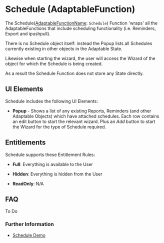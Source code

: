 # Schedule (AdaptableFunction)

The Schedule([AdaptableFunctionName](https://api.adaptabletools.com/modules/_src_predefinedconfig_common_types_.html#adaptablefunctionname): `Schedule`) Function 'wraps' all the AdaptableFunctions that include scheduling functionality (i.e. Reminders, Export and ipushpull).

There is no Schedule object itself: instead the Popup lists all Schedules currently existing in other objects in the Adaptable State.  

Likewise when starting the wizard, the user will access the Wizard of the object for which the Schedule is being created.

As a result the Schedule Function does not store any State directly.


## UI Elements
Schedule includes the following UI Elements:

- **Popup** - Shows a list of any existing Reports, Reminders (and other Adaptable Objects) which have attached schedules.  Each row contains an edit button to start the relevant wizard.  Plus an *Add* button to start the Wizard for the type of Schedule required.

## Entitlements
Schedule supports these Entitlement Rules:

- **Full**: Everything is available to the User

- **Hidden**: Everything is hidden from the User

- **ReadOnly**: N/A

## FAQ

To Do

### Further Information

- [Schedule Demo](https://demo.adaptabletools.com/alertsmessages/aggridschedulesdemo)